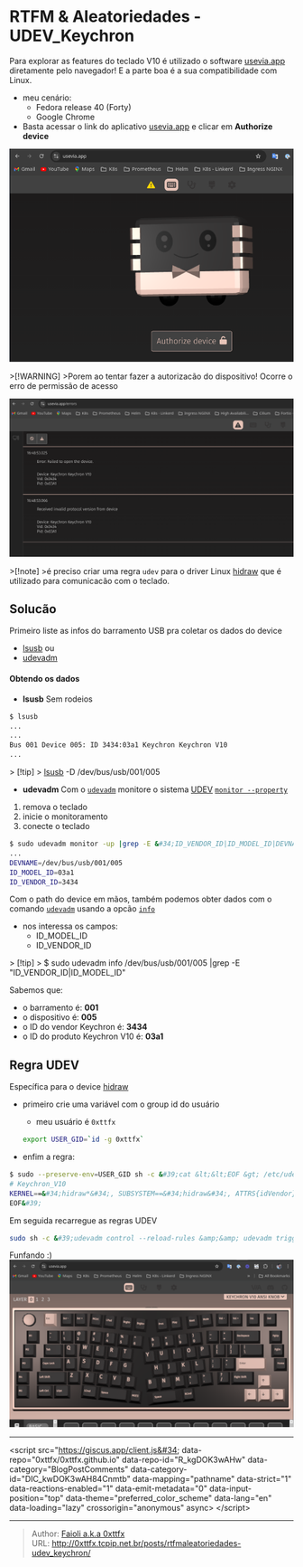 # RTFM &amp; Aleatoriedades - UDEV_Keychron


Para explorar as features do teclado V10 é utilizado o software [usevia.app](https://usevia.app) diretamente pelo navegador! E a parte boa é a sua compatibilidade com Linux.

- meu cenário:
  - Fedora release 40 (Forty)
  - Google Chrome
- Basta acessar o link do aplicativo [usevia.app](https://usevia.app) e clicar em **Authorize device**

![img1](/images/UDEV/useviaauthorize.png)

&gt;[!WARNING]
&gt;Porem ao tentar fazer a autorizacão do dispositivo! Ocorre o erro de permissão de acesso

![img2](/images/UDEV/useviaerror.png)

&gt;[!note]
&gt;é preciso criar uma regra `udev` para o driver Linux [hidraw](https://www.kernel.org/doc/Documentation/hid/hidraw.txt) que é utilizado para comunicacão com o teclado.

## Solucão

Primeiro liste as infos do barramento USB pra coletar os dados do device

- [lsusb](https://man7.org/linux/man-pages/man8/lsusb.8.html)
  ou
- [udevadm](https://man7.org/linux/man-pages/man8/udevadm.8.html)

#### Obtendo os dados

- **lsusb**
  Sem rodeios

``` bash
$ lsusb
...
...
Bus 001 Device 005: ID 3434:03a1 Keychron Keychron V10
...
```

&gt; \[!tip\]
&gt; [lsusb](https://man7.org/linux/man-pages/man8/lsusb.8.html#OPTIONS) -D /dev/bus/usb/001/005

- **udevadm**
  Com o [`udevadm`](https://man7.org/linux/man-pages/man8/udevadm.8.html) monitore o sistema [UDEV](https://mirrors.edge.kernel.org/pub/linux/utils/kernel/hotplug/udev/udev.html) [`monitor --property`](https://man7.org/linux/man-pages/man8/udevadm.8.html#OPTIONS)

1.  remova o teclado
2.  inicie o monitoramento
3.  conecte o teclado

``` bash
$ sudo udevadm monitor -up |grep -E &#34;ID_VENDOR_ID|ID_MODEL_ID|DEVNAME&#34;
...
DEVNAME=/dev/bus/usb/001/005
ID_MODEL_ID=03a1
ID_VENDOR_ID=3434
```

Com o path do device em mãos, também podemos obter dados com o comando [`udevadm`](https://man7.org/linux/man-pages/man8/udevadm.8.html) usando a opcão [`info`](https://man7.org/linux/man-pages/man8/udevadm.8.html#OPTIONS)

- nos interessa os campos:
  - ID_MODEL_ID
  - ID_VENDOR_ID

&gt; \[!tip\]
&gt; \$ sudo udevadm info /dev/bus/usb/001/005 \|grep -E &#34;ID_VENDOR_ID\|ID_MODEL_ID&#34;

Sabemos que:
- o barramento é: **001**
- o dispositivo é: **005**
- o ID do vendor Keychron é: **3434**
- o ID do produto Keychron V10 é: **03a1**

## Regra UDEV

Específica para o device [hidraw](https://www.kernel.org/doc/Documentation/hid/hidraw.txt)

- primeiro crie uma variável com o group id do usuário
  - meu usuário é `0xttfx`

  ``` bash
  export USER_GID=`id -g 0xttfx`
  ```
- enfim a regra:

``` bash
$ sudo --preserve-env=USER_GID sh -c &#39;cat &lt;&lt;EOF &gt; /etc/udev/rules.d/via.rules
# Keychron_V10
KERNEL==&#34;hidraw*&#34;, SUBSYSTEM==&#34;hidraw&#34;, ATTRS{idVendor}==&#34;3434&#34;, ATTRS{idProduct}==&#34;03a1&#34;, MODE=&#34;0660&#34;, GROUP=&#34;${USER_GID}&#34;, TAG&#43;=&#34;uaccess&#34;, TAG&#43;=&#34;udev-acl&#34;
EOF&#39;
```

Em seguida recarregue as regras UDEV

``` bash
sudo sh -c &#39;udevadm control --reload-rules &amp;&amp; udevadm trigger&#39;
```

Funfando :)
![img3](/images/UDEV/useviaok.png)

---
&lt;script src=&#34;https://giscus.app/client.js&#34;
        data-repo=&#34;0xttfx/0xttfx.github.io&#34;
        data-repo-id=&#34;R_kgDOK3wAHw&#34;
        data-category=&#34;BlogPostComments&#34;
        data-category-id=&#34;DIC_kwDOK3wAH84Cnmtb&#34;
        data-mapping=&#34;pathname&#34;
        data-strict=&#34;1&#34;
        data-reactions-enabled=&#34;1&#34;
        data-emit-metadata=&#34;0&#34;
        data-input-position=&#34;top&#34;
        data-theme=&#34;preferred_color_scheme&#34;
        data-lang=&#34;en&#34;
        data-loading=&#34;lazy&#34;
        crossorigin=&#34;anonymous&#34;
        async&gt;
&lt;/script&gt;



---

> Author: [Faioli a.k.a 0xttfx](https://github.com/0xttfx)  
> URL: http://0xttfx.tcpip.net.br/posts/rtfmaleatoriedades-udev_keychron/  

